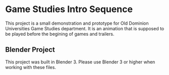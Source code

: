 # Game Studies Intro Sequence

This project is a small demonstration and prototype for Old Dominion Universities Game Studies department.
It is an animation that is supposed to be played before the begining of games and trailers.


## Blender Project
This project was built in Blender 3. Please use Blender 3 or higher when working with these files.
